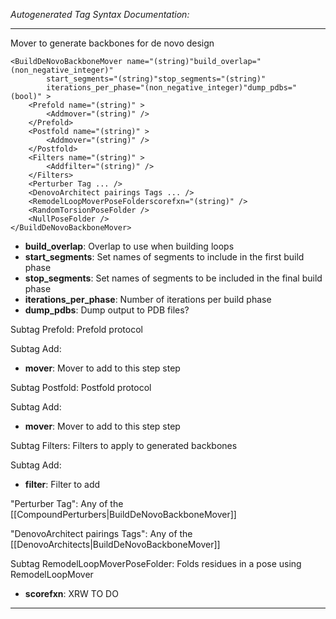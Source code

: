 _Autogenerated Tag Syntax Documentation:_

---
Mover to generate backbones for de novo design

```
<BuildDeNovoBackboneMover name="(string)"build_overlap="(non_negative_integer)"
        start_segments="(string)"stop_segments="(string)"
        iterations_per_phase="(non_negative_integer)"dump_pdbs="(bool)" >
    <Prefold name="(string)" >
        <Addmover="(string)" />
    </Prefold>
    <Postfold name="(string)" >
        <Addmover="(string)" />
    </Postfold>
    <Filters name="(string)" >
        <Addfilter="(string)" />
    </Filters>
    <Perturber Tag ... />
    <DenovoArchitect pairings Tags ... />
    <RemodelLoopMoverPoseFolderscorefxn="(string)" />
    <RandomTorsionPoseFolder />
    <NullPoseFolder />
</BuildDeNovoBackboneMover>
```

-   **build_overlap**: Overlap to use when building loops
-   **start_segments**: Set names of segments to include in the first build phase
-   **stop_segments**: Set names of segments to be included in the final build phase
-   **iterations_per_phase**: Number of iterations per build phase
-   **dump_pdbs**: Dump output to PDB files?


Subtag Prefold:   Prefold protocol



Subtag Add:   

-   **mover**: Mover to add to this step step

Subtag Postfold:   Postfold protocol



Subtag Add:   

-   **mover**: Mover to add to this step step

Subtag Filters:   Filters to apply to generated backbones



Subtag Add:   

-   **filter**: Filter to add

"Perturber Tag": Any of the [[CompoundPerturbers|BuildDeNovoBackboneMover]]

"DenovoArchitect pairings Tags": Any of the [[DenovoArchitects|BuildDeNovoBackboneMover]]

Subtag RemodelLoopMoverPoseFolder:   Folds residues in a pose using RemodelLoopMover

-   **scorefxn**: XRW TO DO

---
